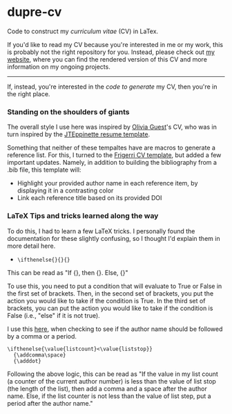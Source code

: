 # dupre-cv

Code to construct my _curriculum vitae_ (CV) in LaTex.

If you'd like to read my CV because you're interested in me or my work, this is probably not the right repository for you.
Instead, please check out [my website](https://elizabeth-dupre.com), where you can find the rendered version of this CV and more information on my ongoing projects.

---

If, instead, you're interested in the _code to generate_ my CV, then you're in the right place.

### Standing on the shoulders of giants

The overall style I use here was inspired by [Olivia Guest](http://oliviaguest.com)'s CV,
who was in turn inspired by the [JTEppinette resume template](https://www.overleaf.com/articles/jteppinette-resume/wcsdpbkfmstz).

Something that neither of these tempaltes have are macros to generate a reference list.
For this, I turned to the [Frigerri CV template](https://www.latextemplates.com/template/friggeri-resume-cv), but added a few important updates.
Namely, in addition to building the bibliography from a .bib file, this template will:

* Highlight your provided author name in each reference item, by displaying it in a contrasting color
* Link each reference title based on its provided DOI

### LaTeX Tips and tricks learned along the way

To do this, I had to learn a few LaTeX tricks.
I personally found the documentation for these slightly confusing, so I thought I'd explain them in more detail here.

* `\ifthenelse{}{}{}`

This can be read as "If {}, then {}. Else, {}"

To use this, you need to put a condition that will evaluate to True or False in the first set of brackets.
Then, in the second set of brackets, you put the action you would like to take if the condition is True.
In the third set of brackets, you can put the action you would like to take if the condition is False
(i.e., "else" if it is not true).

I use this [here](https://github.com/emdupre/cv/blob/30c75dc2f91b09232d999aea845f5d9b367bbbe6/dupre-cv.cls#L142), when checking to see if the author name should be followed by a comma or a period.

```
\ifthenelse{\value{listcount}<\value{liststop}}
  {\addcomma\space}
  {\adddot}
```

Following the above logic, this can be read as "If the value in my list count (a counter of the current author number) is less than the value of list stop (the length of the list), then add a comma and a space after the author name.
Else, if the list counter is not less than the value of list step, put a period after the author name."
